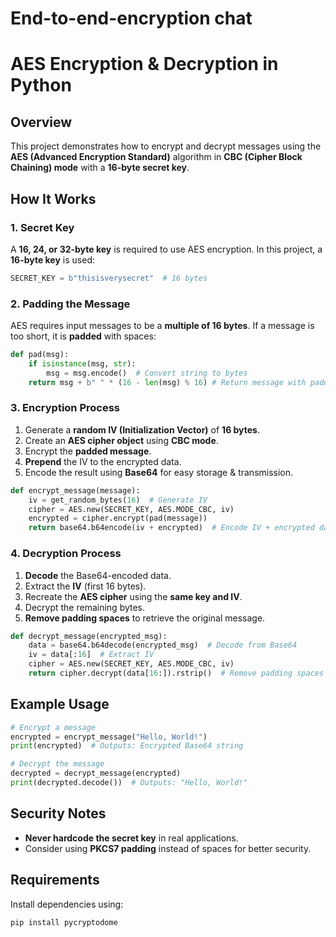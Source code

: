 # End-to-end-encryption chat 

# AES Encryption & Decryption in Python

## Overview
This project demonstrates how to encrypt and decrypt messages using the **AES (Advanced Encryption Standard)** algorithm in **CBC (Cipher Block Chaining) mode** with a **16-byte secret key**.

## How It Works
### 1. **Secret Key**
A **16, 24, or 32-byte key** is required to use AES encryption. In this project, a **16-byte key** is used:
```python
SECRET_KEY = b"thisisverysecret"  # 16 bytes
```

### 2. **Padding the Message**
AES requires input messages to be a **multiple of 16 bytes**. If a message is too short, it is **padded** with spaces:
```python
def pad(msg):
    if isinstance(msg, str):
        msg = msg.encode()  # Convert string to bytes
    return msg + b" " * (16 - len(msg) % 16) # Return message with padding 
```

### 3. **Encryption Process**
1. Generate a **random IV (Initialization Vector)** of **16 bytes**.
2. Create an **AES cipher object** using **CBC mode**.
3. Encrypt the **padded message**.
4. **Prepend** the IV to the encrypted data.
5. Encode the result using **Base64** for easy storage & transmission.

```python
def encrypt_message(message):
    iv = get_random_bytes(16)  # Generate IV
    cipher = AES.new(SECRET_KEY, AES.MODE_CBC, iv)
    encrypted = cipher.encrypt(pad(message))
    return base64.b64encode(iv + encrypted)  # Encode IV + encrypted data
```

### 4. **Decryption Process**
1. **Decode** the Base64-encoded data.
2. Extract the **IV** (first 16 bytes).
3. Recreate the **AES cipher** using the **same key and IV**.
4. Decrypt the remaining bytes.
5. **Remove padding spaces** to retrieve the original message.

```python
def decrypt_message(encrypted_msg):
    data = base64.b64decode(encrypted_msg)  # Decode from Base64
    iv = data[:16]  # Extract IV
    cipher = AES.new(SECRET_KEY, AES.MODE_CBC, iv)
    return cipher.decrypt(data[16:]).rstrip()  # Remove padding spaces
```

## Example Usage
```python
# Encrypt a message
encrypted = encrypt_message("Hello, World!")
print(encrypted)  # Outputs: Encrypted Base64 string

# Decrypt the message
decrypted = decrypt_message(encrypted)
print(decrypted.decode())  # Outputs: "Hello, World!"
```

## Security Notes
- **Never hardcode the secret key** in real applications.
- Consider using **PKCS7 padding** instead of spaces for better security.

## Requirements
Install dependencies using:
```sh
pip install pycryptodome
```
